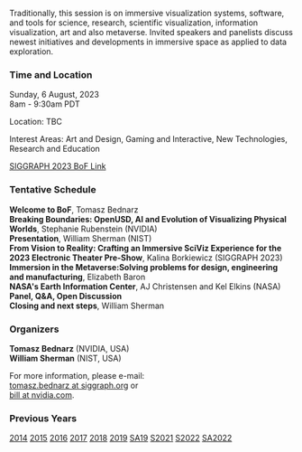 Traditionally, this session is on immersive visualization systems, software, and tools for science, research, scientific visualization, information visualization, art and also metaverse. Invited speakers and panelists discuss newest initiatives and developments in immersive space as applied to data exploration.

### Time and Location

Sunday, 6 August, 2023<br>
8am - 9:30am PDT<br>

Location: TBC

Interest Areas: Art and Design, Gaming and Interactive, New Technologies, Research and Education

[SIGGRAPH 2023 BoF Link](https://s2023.siggraph.org/presentation/?id=bof_105&sess=sess187)

### Tentative Schedule
**Welcome to BoF**, Tomasz Bednarz<br>
**Breaking Boundaries: OpenUSD, AI and Evolution of Visualizing Physical Worlds**, Stephanie Rubenstein (NVIDIA)<br>
**Presentation**, William Sherman (NIST)<br>
**From Vision to Reality: Crafting an Immersive SciViz Experience for the 2023 Electronic Theater Pre-Show**, Kalina Borkiewicz (SIGGRAPH 2023)<br>
**Immersion in the Metaverse:Solving problems for design, engineering and manufacturing**, Elizabeth Baron<br>
**NASA's Earth Information Center**, AJ Christensen and Kel Elkins (NASA)<br>
**Panel, Q&A, Open Discussion**<br>
**Closing and next steps**, William Sherman

### Organizers

**Tomasz Bednarz** (NVIDIA, USA)<br>
**William Sherman** (NIST, USA)

For more information, please e-mail:<br>
[tomasz.bednarz at siggraph.org](mailto:tomasz.bednarz@siggraph.org) or<br>
[bill at nvidia.com](mailto:william.sherman@nist.gov).

### Previous Years

[2014](http://immersive-visualisation.blogspot.com/2014)
[2015](http://immersive-visualisation.blogspot.com/2015/)
[2016](http://immersive-visualisation.blogspot.com/2016)
[2017](/2017.html)
[2018](/2018.html)
[2019](/2019.html)
[SA19](/sa2019.html)
[S2021](/s2021.html)
[S2022](/s2022.html)
[SA2022](/sa2022.html)
